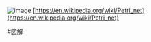 
![image](https://gyazo.com/dc721d464195cfb234d227eb84899b03/thumb/1000)
[https://en.wikipedia.org/wiki/Petri_net](https://en.wikipedia.org/wiki/Petri_net)

#図解